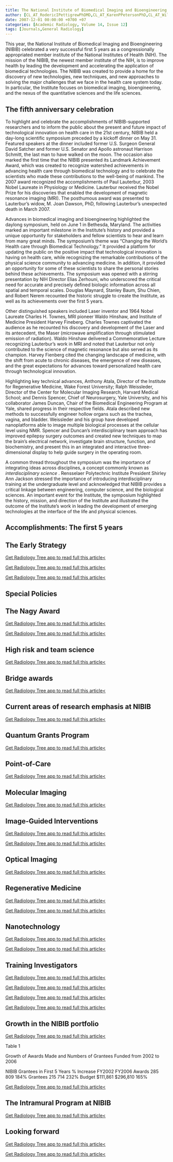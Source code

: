 ```yaml
---
title: The National Institute of Biomedical Imaging and Bioengineering Marks Its First Five Years
author: [CL_AT_RodericIPettigrewPhDMD,CL_AT_KarenPPetersonPhD,CL_AT_WilliamHeetderksMD,CL_AT_BelindaSetoPhD]
date: 2007-12-01 00:00:00 +0700 +07
categories: [Academic Radiology, Volume 14, Issue 12]
tags: [Journals,General Radiology]
---
```

This year, the National Institute of Biomedical Imaging and Bioengineering (NIBIB) celebrated a very successful first 5 years as a congressionally appropriated member institute of the National Institutes of Health (NIH). The mission of the NIBIB, the newest member institute of the NIH, is to improve health by leading the development and accelerating the application of biomedical technologies. The NIBIB was created to provide a home for the discovery of new technologies, new techniques, and new approaches to solving the major challenges that we face in the health care system today. In particular, the Institute focuses on biomedical imaging, bioengineering, and the nexus of the quantitative sciences and the life sciences.

## The fifth anniversary celebration

To highlight and celebrate the accomplishments of NIBIB-supported researchers and to inform the public about the present and future impact of technological innovation on health care in the 21st century, NIBIB held a day-long scientific symposium preceded by a kickoff dinner on May 31. Featured speakers at the dinner included former U.S. Surgeon General David Satcher and former U.S. Senator and Apollo astronaut Harrison Schmitt, the last man to have walked on the moon. The occasion also marked the first time that the NIBIB presented its Landmark Achievement Award, which was created to recognize watershed achievements in advancing health care through biomedical technology and to celebrate the scientists who made these contributions to the well-being of mankind. The 2007 award recognized the accomplishments of Paul Lauterbur, 2003 Nobel Laureate in Physiology or Medicine. Lauterbur received the Nobel Prize for his discoveries that enabled the development of magnetic resonance imaging (MRI). The posthumous award was presented to Lauterbur’s widow, M. Joan Dawson, PhD, following Lauterbur’s unexpected death in March 2007.

Advances in biomedical imaging and bioengineering highlighted the daylong symposium, held on June 1 in Bethesda, Maryland. The activities marked an important milestone in the Institute’s history and provided a unique opportunity for stakeholders and fellow scientists to hear and learn from many great minds. The symposium’s theme was “Changing the World’s Health care through Biomedical Technology.” It provided a platform for updating the public on the positive impact that technological innovation is having on health care, while recognizing the remarkable contributions of the physical science community to advancing medicine. In addition, it provided an opportunity for some of these scientists to share the personal stories behind these achievements. The symposium was opened with a stirring presentation by NIH Director Elias Zerhouni, who underscored the critical need for accurate and precisely defined biologic information across all spatial and temporal scales. Douglas Maynard, Stanley Baum, Shu Chien, and Robert Nerem recounted the historic struggle to create the Institute, as well as its achievements over the first 5 years.

Other distinguished speakers included Laser inventor and 1964 Nobel Laureate Charles H. Townes, MRI pioneer Waldo Hinshaw, and Institute of Medicine President Harvey Fineberg. Charles Townes captivated the audience as he recounted his discovery and development of the Laser and its antecedent, the Maser (microwave amplification through stimulated emission of radiation). Waldo Hinshaw delivered a Commemorative Lecture recognizing Lauterbur’s work in MRI and noted that Lauterbur not only contributed to the science of magnetic resonance but also served as its champion. Harvey Fienberg cited the changing landscape of medicine, with the shift from acute to chronic diseases, the emergence of new diseases, and the great expectations for advances toward personalized health care through technological innovation.

Highlighting key technical advances, Anthony Atala, Director of the Institute for Regenerative Medicine, Wake Forest University; Ralph Weissleder, Director of the Center for Molecular Imaging Research, Harvard Medical School; and Dennis Spencer, Chief of Neurosurgery, Yale University, and his collaborator James Duncan, Chair of the Biomedical Engineering Program at Yale, shared progress in their respective fields. Atala described new methods to successfully engineer hollow organs such as the trachea, vagina, and bladder. Weissleder and his group have developed nanoplatforms able to image multiple biological processes at the cellular level using NMR. Spencer and Duncan’s interdisciplinary team approach has improved epilepsy surgery outcomes and created new techniques to map the brain’s electrical network, investigate brain structure, function, and biochemistry, and present this in an integrated and interactive three-dimensional display to help guide surgery in the operating room.

A common thread throughout the symposium was the importance of integrating ideas across disciplines, a concept commonly known as _interdisciplinary science_ . Rensselaer Polytechnic Institute President Shirley Ann Jackson stressed the importance of introducing interdisciplinary training at the undergraduate level and acknowledged that NIBIB provides a critical linkage between engineering, computer science, and the biological sciences. An important event for the Institute, the symposium highlighted the history, mission, and direction of the Institute and illustrated the outcome of the Institute’s work in leading the development of emerging technologies at the interface of the life and physical sciences.

## Accomplishments: The first 5 years

## The Early Strategy

[Get Radiology Tree app to read full this article<](https://clinicalpub.com/app)

[Get Radiology Tree app to read full this article<](https://clinicalpub.com/app)

[Get Radiology Tree app to read full this article<](https://clinicalpub.com/app)

## Special Policies

## The Nagy Award

[Get Radiology Tree app to read full this article<](https://clinicalpub.com/app)

[Get Radiology Tree app to read full this article<](https://clinicalpub.com/app)

## High risk and team science

[Get Radiology Tree app to read full this article<](https://clinicalpub.com/app)

## Bridge awards

[Get Radiology Tree app to read full this article<](https://clinicalpub.com/app)

## Current areas of research emphasis at NIBIB

[Get Radiology Tree app to read full this article<](https://clinicalpub.com/app)

## Quantum Grants Program

[Get Radiology Tree app to read full this article<](https://clinicalpub.com/app)

## Point-of-Care

[Get Radiology Tree app to read full this article<](https://clinicalpub.com/app)

## Molecular Imaging

[Get Radiology Tree app to read full this article<](https://clinicalpub.com/app)

## Image-Guided Interventions

[Get Radiology Tree app to read full this article<](https://clinicalpub.com/app)

[Get Radiology Tree app to read full this article<](https://clinicalpub.com/app)

## Optical Imaging

[Get Radiology Tree app to read full this article<](https://clinicalpub.com/app)

## Regenerative Medicine

[Get Radiology Tree app to read full this article<](https://clinicalpub.com/app)

[Get Radiology Tree app to read full this article<](https://clinicalpub.com/app)

## Nanotechnology

[Get Radiology Tree app to read full this article<](https://clinicalpub.com/app)

[Get Radiology Tree app to read full this article<](https://clinicalpub.com/app)

## Training Investigators

[Get Radiology Tree app to read full this article<](https://clinicalpub.com/app)

[Get Radiology Tree app to read full this article<](https://clinicalpub.com/app)

[Get Radiology Tree app to read full this article<](https://clinicalpub.com/app)

[Get Radiology Tree app to read full this article<](https://clinicalpub.com/app)

## Growth in the NIBIB portfolio

[Get Radiology Tree app to read full this article<](https://clinicalpub.com/app)

Table 1


Growth of Awards Made and Numbers of Grantees Funded from 2002 to 2006


NIBIB Grantees in First 5 Years % Increase FY2002 FY2006 Awards 285 809 184% Grantees 215 714 232% Budget $111,861 $296,810 165%

[Get Radiology Tree app to read full this article<](https://clinicalpub.com/app)

## The Intramural Program at NIBIB

[Get Radiology Tree app to read full this article<](https://clinicalpub.com/app)

## Looking forward

[Get Radiology Tree app to read full this article<](https://clinicalpub.com/app)

[Get Radiology Tree app to read full this article<](https://clinicalpub.com/app)